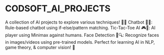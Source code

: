 # CODSOFT_AI_PROJECTS
 A collection of AI projects to explore various techniques! 🤖✨  Chatbot 🤖💬: Rule-based chatbot using if-else/pattern matching. Tic-Tac-Toe AI 🎮🤖: AI player using Minimax against humans. Face Detection 👤🔍: Recognize faces in images/videos using pre-trained models. Perfect for learning AI in NLP, game theory, &amp; computer vision! 🚀
